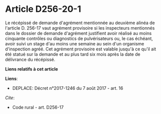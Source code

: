# Article D256-20-1

Le récépissé de demande d'agrément mentionnée au deuxième alinéa de l'article D. 256-17 vaut agrément provisoire si les
inspecteurs mentionnés dans le dossier de demande d'agrément justifient avoir réalisé au moins cinquante contrôles ou
diagnostics de pulvérisateurs ou, le cas échéant, avoir suivi un stage d'au moins une semaine au sein d'un organisme
d'inspection agréé. Cet agrément provisoire est valable jusqu'à ce qu'il ait été statué sur la demande et au plus tard six
mois après la date de délivrance du récépissé.

**Liens relatifs à cet article**

**Liens**:

  - DEPLACE: Décret n°2017-1246 du 7 août 2017 - art. 16

_Cite_:

  - Code rural - art. D256-17
